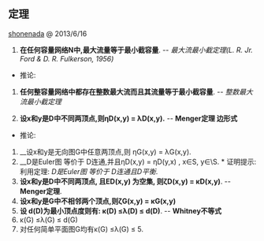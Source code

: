 ## 定理

 [shonenada](http://shonenada.com) @ 2013/6/16
 
 1. __在任何容量网络N中,最大流量等于最小截容量__. -- _最大流最小截定理(L. R. Jr. Ford & D. R. Fulkerson, 1956)_
  * 推论: 
   1. __任何整容量网络中都存在整数最大流而且其流量等于最小截容量__. -- _整数最大流最小截定理_

 1. __设x和y是D中不同两顶点,则ηD(x,y) = λD(x,y).__ -- __Menger定理 边形式__
  * 推论:
   1. __设x和y是无向图G中任意两顶点,则 ηG(x,y) = λG(x,y).
   1. __D是Euler图 等价于 D连通,并且ηD(x,y) = ηD(y,x) , x∈S, y∈\S.
    * 证明提示: 利用定理: _D是Euler图 等价于 D连通且D平衡_. 
 1. __设x和y是D中不同两顶点, 且ED(x,y) 为空集, 则ζD(x,y) = κD(x,y)__. -- __Menger定理__.
  1. __设x和y是G中不相邻两个顶点,则ζG(x,y) = κG(x,y)__
 1. __设 d(D)为最小顶点度则有: κ(D) ≤λ(D) ≤ d(D)__. -- __Whitney不等式__
  1. κ(G) ≤λ(G) ≤ d(G)
  1. 对任何简单平面图G均有κ(G) ≤λ(G) ≤ 5.
